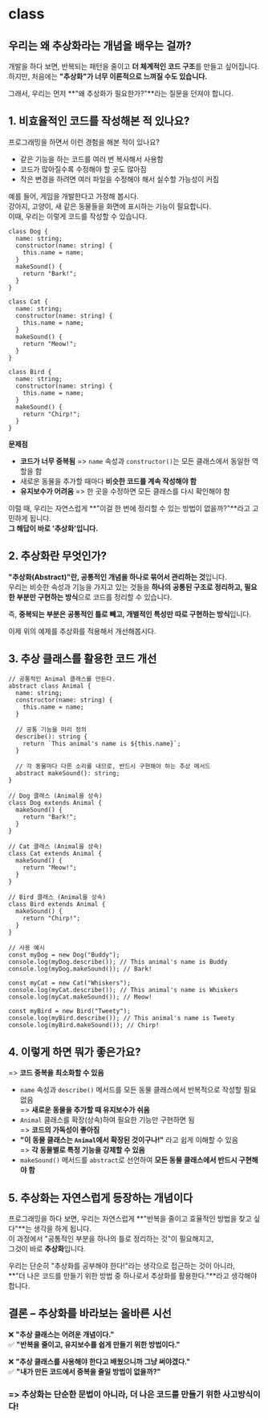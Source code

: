 # class

## 우리는 왜 추상화라는 개념을 배우는 걸까?

개발을 하다 보면, 반복되는 패턴을 줄이고 **더 체계적인 코드 구조**를 만들고 싶어집니다.  
하지만, 처음에는 **"추상화"가 너무 이론적으로 느껴질 수도 있습니다.**

그래서, 우리는 먼저 **"왜 추상화가 필요한가?"**라는 질문을 던져야 합니다.

## 1. 비효율적인 코드를 작성해본 적 있나요?

프로그래밍을 하면서 이런 경험을 해본 적이 있나요?

- 같은 기능을 하는 코드를 여러 번 복사해서 사용함
- 코드가 많아질수록 수정해야 할 곳도 많아짐
- 작은 변경을 하려면 여러 파일을 수정해야 해서 실수할 가능성이 커짐

예를 들어, 게임을 개발한다고 가정해 봅시다.  
강아지, 고양이, 새 같은 동물들을 화면에 표시하는 기능이 필요합니다.  
이때, 우리는 이렇게 코드를 작성할 수 있습니다.

```tsx
class Dog {
  name: string;
  constructor(name: string) {
    this.name = name;
  }
  makeSound() {
    return "Bark!";
  }
}

class Cat {
  name: string;
  constructor(name: string) {
    this.name = name;
  }
  makeSound() {
    return "Meow!";
  }
}

class Bird {
  name: string;
  constructor(name: string) {
    this.name = name;
  }
  makeSound() {
    return "Chirp!";
  }
}
```

**문제점**

- **코드가 너무 중복됨** => `name` 속성과 `constructor()`는 모든 클래스에서 동일한 역할을 함
- 새로운 동물을 추가할 때마다 **비슷한 코드를 계속 작성해야 함**
- **유지보수가 어려움** => 한 곳을 수정하면 모든 클래스를 다시 확인해야 함

이럴 때, 우리는 자연스럽게 **"이걸 한 번에 정리할 수 있는 방법이 없을까?"**라고 고민하게 됩니다.  
**그 해답이 바로 '추상화'입니다.**

## 2. 추상화란 무엇인가?

**"추상화(Abstract)"란, 공통적인 개념을 하나로 묶어서 관리하는 것**입니다.  
우리는 비슷한 속성과 기능을 가지고 있는 것들을 **하나의 공통된 구조로 정리하고, 필요한 부분만 구현하는 방식**으로 코드를 정리할 수 있습니다.

즉, **중복되는 부분은 공통적인 틀로 빼고, 개별적인 특성만 따로 구현하는 방식**입니다.

이제 위의 예제를 추상화를 적용해서 개선해봅시다.

## 3. 추상 클래스를 활용한 코드 개선

```tsx
// 공통적인 Animal 클래스를 만든다.
abstract class Animal {
  name: string;
  constructor(name: string) {
    this.name = name;
  }

  // 공통 기능을 미리 정의
  describe(): string {
    return `This animal's name is ${this.name}`;
  }

  // 각 동물마다 다른 소리를 내므로, 반드시 구현해야 하는 추상 메서드
  abstract makeSound(): string;
}

// Dog 클래스 (Animal을 상속)
class Dog extends Animal {
  makeSound() {
    return "Bark!";
  }
}

// Cat 클래스 (Animal을 상속)
class Cat extends Animal {
  makeSound() {
    return "Meow!";
  }
}

// Bird 클래스 (Animal을 상속)
class Bird extends Animal {
  makeSound() {
    return "Chirp!";
  }
}

// 사용 예시
const myDog = new Dog("Buddy");
console.log(myDog.describe()); // This animal's name is Buddy
console.log(myDog.makeSound()); // Bark!

const myCat = new Cat("Whiskers");
console.log(myCat.describe()); // This animal's name is Whiskers
console.log(myCat.makeSound()); // Meow!

const myBird = new Bird("Tweety");
console.log(myBird.describe()); // This animal's name is Tweety
console.log(myBird.makeSound()); // Chirp!
```

## 4. 이렇게 하면 뭐가 좋은가요?

=> **코드 중복을 최소화할 수 있음**

- `name` 속성과 `describe()` 메서드를 모든 동물 클래스에서 반복적으로 작성할 필요 없음  
  => **새로운 동물을 추가할 때 유지보수가 쉬움**
- `Animal` 클래스를 확장(상속)하여 필요한 기능만 구현하면 됨  
  => **코드의 가독성이 좋아짐**
- **"이 동물 클래스는 `Animal`에서 확장된 것이구나!"** 라고 쉽게 이해할 수 있음  
  => **각 동물별로 특정 기능을 강제할 수 있음**
- `makeSound()` 메서드를 `abstract`로 선언하여 **모든 동물 클래스에서 반드시 구현해야 함**

## 5. 추상화는 자연스럽게 등장하는 개념이다

프로그래밍을 하다 보면, 우리는 자연스럽게 **"반복을 줄이고 효율적인 방법을 찾고 싶다"**는 생각을 하게 됩니다.  
이 과정에서 "공통적인 부분을 하나의 틀로 정리하는 것"이 필요해지고,  
그것이 바로 **추상화**입니다.

우리는 단순히 "추상화를 공부해야 한다!"라는 생각으로 접근하는 것이 아니라,  
**"더 나은 코드를 만들기 위한 방법 중 하나로서 추상화를 활용한다."**라고 생각해야 합니다.

## 결론 – 추상화를 바라보는 올바른 시선

❌ **"추상 클래스는 어려운 개념이다."**  
✅ **"반복을 줄이고, 유지보수를 쉽게 만들기 위한 방법이다."**

❌ **"추상 클래스를 사용해야 한다고 배웠으니까 그냥 써야겠다."**  
✅ **"내가 만든 코드에서 중복을 줄일 방법이 없을까?"**

### => 추상화는 단순한 문법이 아니라, 더 나은 코드를 만들기 위한 사고방식이다!
